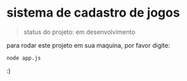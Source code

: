# sistema de cadastro de jogos

> status do projeto: em desenvolvimento

para rodar este projeto em sua maquina, por favor digite:

```
node app.js

```
:)
